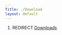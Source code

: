 ```yaml
---
Title: ./Download
layout: default
---
```


1.  REDIRECT [Downloads]({{site.url}}/Downloads "wikilink")
